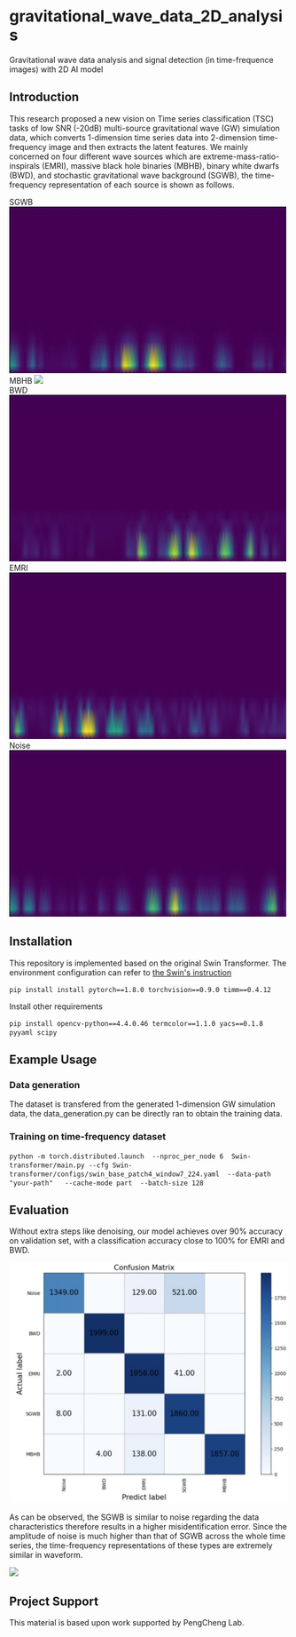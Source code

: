 # gravitational_wave_data_2D_analysis

Gravitational wave data analysis and signal detection (in time-frequence images) with 2D AI model

## Introduction

This research proposed a new vision on Time series classification (TSC) tasks of low SNR (-20dB)  multi-source gravitational wave (GW) simulation data, which converts  1-dimension time series data into 2-dimension time-frequency image and then extracts the latent features. We mainly concerned on four different wave sources which are  extreme-mass-ratio-inspirals (EMRI), massive black hole binaries (MBHB), binary white dwarfs (BWD), and stochastic gravitational wave background (SGWB), the time-frequency representation of each source is shown as follows. 

SGWB
<img src="/Images/sgwb.JPEG"/><br/>
MBHB
<img src="/Images/mbhb.JPEG"/><br/>
BWD
<img src="/Images/bwd.JPEG"/><br/>
EMRI
<img src="/Images/emri.JPEG"/><br/>
Noise
<img src="/Images/noise.JPEG"/><br/>

## Installation

This repository is implemented based on the original Swin Transformer. The environment configuration  can refer to [the Swin's instruction](https://github.com/microsoft/Swin-Transformer/blob/main/get_started.md)

```
pip install install pytorch==1.8.0 torchvision==0.9.0 timm==0.4.12
```

Install other requirements

```
pip install opencv-python==4.4.0.46 termcolor==1.1.0 yacs==0.1.8 pyyaml scipy
```

## Example Usage

### Data generation

The dataset is transfered from the generated 1-dimension GW simulation data, the data_generation.py can be directly ran to obtain the training data.

### Training on time-frequency  dataset

```
python -m torch.distributed.launch  --nproc_per_node 6  Swin-transformer/main.py --cfg Swin-transformer/configs/swin_base_patch4_window7_224.yaml  --data-path "your-path"   --cache-mode part  --batch-size 128
```

## Evaluation

Without extra steps like denoising, our model achieves over 90% accuracy on validation set, with a classification accuracy close to 100% for EMRI and BWD.

<img src="/Images/confusion_matrix.png"/><br/>

As can be observed, the SGWB is similar to noise regarding the data characteristics therefore results in a higher misidentification error. Since  the amplitude of noise is much higher than that of SGWB across the whole time series, the time-frequency representations of these types are extremely similar in waveform.

<img src="/Images/wave_comparison.jpg"/><br/>

## Project Support

This material is based upon work supported by PengCheng Lab.

